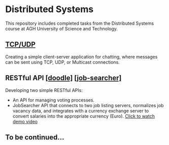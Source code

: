 # Distributed Systems
This repository includes completed tasks from the Distributed Systems course at AGH University of Science and Technology.

## [TCP/UDP](lab1-hw)
Creating a simple client-server application for chatting, where messages can be sent using TCP, UDP, or Multicast connections.

## RESTful API [[doodle]](lab2) [[job-searcher]](lab2-hw)
Developing two simple RESTful APIs:

- An API for managing voting processes.
- JobSearcher API that connects to two job listing servers, normalizes job vacancy data, and integrates with a currency exchange server to convert salaries into the appropriate currency (Euro). [Click to watch demo video](https://youtu.be/WL3Z05KY3wI)

## To be continued...
